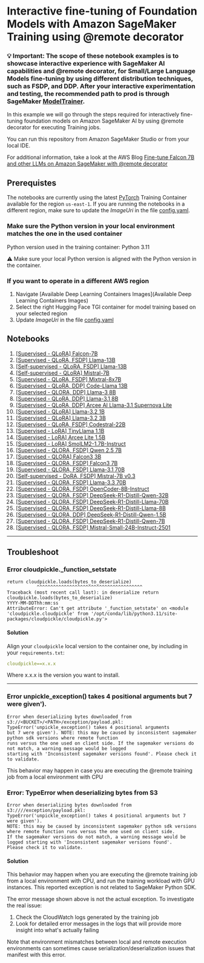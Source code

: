 # Interactive fine-tuning of Foundation Models with Amazon SageMaker Training using @remote decorator

### 💡 Important: The scope of these notebook examples is to showcase interactive experience with SageMaker AI capabilities and @remote decorator, for Small/Large Language Models fine-tuning by using different distribution techniques, such as FSDP, and DDP. After your interactive experimentation and testing, the recommended path to prod is through SageMaker [ModelTrainer](https://sagemaker.readthedocs.io/en/stable/api/training/model_trainer.html).

In this example we will go through the steps required for interactively fine-tuning foundation models on Amazon SageMaker AI by using @remote decorator for executing Training jobs.

You can run this repository from Amazon SageMaker Studio or from your local IDE.

For additional information, take a look at the AWS Blog [Fine-tune Falcon 7B and other LLMs on Amazon SageMaker with @remote decorator](https://aws.amazon.com/blogs/machine-learning/fine-tune-falcon-7b-and-other-llms-on-amazon-sagemaker-with-remote-decorator/)

## Prerequistes

The notebooks are currently using the latest [PyTorch](https://github.com/aws/deep-learning-containers/blob/master/available_images.md) Training Container available for the region `us-east-1`. If you are running the notebooks in a different region, make sure to update the *ImageUri* in the file [config.yaml](./config.yaml).

### Make sure the Python version in your local environment matches the one in the used container

Python version used in the training container: Python 3.11

⚠️ Make sure your local Python version is aligned with the Python version in the container.

### If you want to operate in a different AWS region

1. Navigate [Available Deep Learning Containers Images](Available Deep Learning Containers Images)
2. Select the right Hugging Face TGI container for model training based on your selected region
3. Update *ImageUri* in the file [config.yaml](./config.yaml)

## Notebooks

1. [[Supervised - QLoRA] Falcon-7B](./falcon/falcon-7b-ddp-qlora-remote-decorator_qa.ipynb)
2. [[Supervised - QLoRA, FSDP] Llama-13B](./llama/llama-13b-qlora-fsdp-remote-decorator_qa.ipynb)
3. [[Self-supervised - QLoRA, FSDP] Llama-13B](./llama/llama-13b-qlora-fsdp-remote-decorator_selfsupervised.ipynb)
4. [[Self-supervised - QLoRA] Mistral-7B](./mistral/mistral-7b-qlora-remote-decorator_selfsupervised.ipynb)
5. [[Supervised - QLoRA, FSDP] Mixtral-8x7B](./mistral/mixtral-8x7b-qlora-fsdp-remote-decorator_qa.ipynb)
6. [[Supervised - QLoRA, DDP] Code-Llama 13B](./llama/code-llama-13b-qlora-ddp-remote-decorator.ipynb)
7. [[Supervised - QLORA, DDP] Llama-3 8B](./llama/llama-3-8b-qlora-ddp-remote-decorator_qa.ipynb)
8. [[Supervised - QLoRA, DDP] Llama-3.1 8B](./llama/llama-3.1-8b-qlora-ddp-remote-decorator_qa.ipynb)
9. [[Supervised - QLoRA, DDP] Arcee AI Llama-3.1 Supernova Lite](./arcee-ai/arcee-ai-llama-3.1-supernova-lite-qlora-ddp-remote-decorator_qa.ipynb)
10. [[Supervised - QLoRA] Llama-3.2 1B](./llama/llama-3.2-1b-qlora-remote-decorator_qa.ipynb)
11. [[Supervised - QLoRA] Llama-3.2 3B](./llama/llama-3.2-3b-qlora-remote-decorator_qa.ipynb)
12. [[Supervised - QLoRA, FSDP] Codestral-22B](./codestral-22b-fsdp-qlora-remote-decorator_qa.ipynb)
13. [[Supervised - LoRA] TinyLlama 1.1B](./llama/tiny-llama-1.1b-lora-remote-decorator_qa.ipynb)
14. [[Supervised - LoRA] Arcee Lite 1.5B](./arcee-ai/arcee-ai-arcee-lite-1.5b-lora-remote-decorator_qa.ipynb)
15. [[Supervised - LoRA] SmolLM2-1.7B-Instruct](./huggingface/smollm2-1.7b-lora-remote-decorator_qa.ipynb)
16. [[Supervised - QLORA, FSDP] Qwen 2.5 7B](./qwen/qwen-2.5-7b-qlora-fsdp-remote-decorator_qa.ipynb)
17. [[Supervised - QLORA] Falcon3 3B](./falcon/falcon3-3b-qlora-remote-decorator_qa.ipynb)
18. [[Supervised - QLORA, FSDP] Falcon3 7B](./falcon/falcon3-7b-fsdp-qlora-remote-decorator_qa.ipynb)
19. [[Supervised - QLORA, FSDP] Llama-3.1 70B](./llama/llama-3.1-70b-fsdp-qlora-remote-decorator_qa.ipynb)
20. [[Self-supervised - DoRA, FSDP] Mistral-7B v0.3](./mistral/mistral-7b-fsdp-dora-remote-decorator_qa.ipynb)
21. [[Supervised - QLORA, FSDP] Llama-3.3 70B](./llama/llama-3.3-70b-fsdp-qlora-remote-decorator_qa.ipynb)
22. [[Supervised - QLORA, FSDP] OpenCoder-8B-Instruct](./infly/opencoder-8b-fsdp-qlora-remote-decorator_qa.ipynb)
23. [[Supervised - QLORA, FSDP] DeepSeek-R1-Distill-Qwen-32B](./deepseek/deepseek-r1-distilled-qwen-32b-fsdp-qlora-remote-decorator_qa.ipynb)
24. [[Supervised - QLORA, FSDP] DeepSeek-R1-Distill-Llama-70B](./deepseek/deepseek-r1-distilled-llama-70b-fsdp-qlora-remote-decorator_qa.ipynb)
25. [[Supervised - QLORA, FSDP] DeepSeek-R1-Distill-Llama-8B](./deepseek/deepseek-r1-distilled-llama-8b-fsdp-qlora-remote-decorator_qa.ipynb)
26. [[Supervised - QLORA, DDP] DeepSeek-R1-Distill-Qwen-1.5B](./deepseek/deepseek-r1-distilled-qwen-1.5b-qlora-remote-decorator_qa.ipynb)
27. [[Supervised - QLORA, FSDP] DeepSeek-R1-Distill-Qwen-7B](./deepseek/deepseek-r1-distilled-qwen-7b-fsdp-qlora-remote-decorator_qa.ipynb)
28. [[Supervised - QLORA, FSDP] Mistral-Small-24B-Instruct-2501](./mistral/mistral-small-24b-fsdp-qlora-remote-decorator_qa.ipynb)

---

## Troubleshoot

### Error cloudpickle._function_setstate
```
return cloudpickle.loads(bytes_to_deserialize)
           ^^^^^^^^^^^^^^^^^^^^^^^^^^^^^^^^^^^^^^^
Traceback (most recent call last): in deserialize return cloudpickle.loads(bytes_to_deserialize)
YYYY-MM-DDThh:mm:ss
AttributeError: Can't get attribute '_function_setstate' on <module 'cloudpickle.cloudpickle' from '/opt/conda/lib/python3.11/site-packages/cloudpickle/cloudpickle.py'>
```

#### Solution

Align your `cloudpickle` local version to the container one, by including in your `requirements.txt`:

```yaml
cloudpickle==x.x.x
```

Where x.x.x is the version you want to install.

---

### Error unpickle_exception() takes 4 positional arguments but 7 were given').

```
Error when deserializing bytes downloaded from 
s3://<BUCKET>/<PATH>/exception/payload.pkl: TypeError('unpickle_exception() takes 4 positional arguments 
but 7 were given'). NOTE: this may be caused by inconsistent sagemaker python sdk versions where remote function 
runs versus the one used on client side. If the sagemaker versions do not match, a warning message would be logged 
starting with 'Inconsistent sagemaker versions found'. Please check it to validate.
```

This behavior may happen in case you are executing the @remote training job from a local environment with CPU

### Error: TypeError when deserializing bytes from S3

```
Error when deserializing bytes downloaded from s3:////exception/payload.pkl:
TypeError('unpickle_exception() takes 4 positional arguments but 7 were given').
NOTE: this may be caused by inconsistent sagemaker python sdk versions where remote function runs versus the one used on client side.
If the sagemaker versions do not match, a warning message would be logged starting with 'Inconsistent sagemaker versions found'.
Please check it to validate.
```

#### Solution

This behavior may happen when you are executing the @remote training job from a local environment with CPU, and run the training workload with GPU instances. This reported exception is not related to SageMaker Python SDK.

The error message shown above is not the actual exception. To investigate the real issue:
1. Check the CloudWatch logs generated by the training job
2. Look for detailed error messages in the logs that will provide more insight into what's actually failing

Note that environment mismatches between local and remote execution environments can sometimes cause serialization/deserialization issues that manifest with this error.